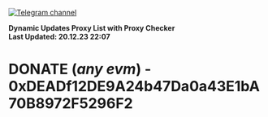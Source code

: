 [![Telegram channel](https://img.shields.io/endpoint?url=https://runkit.io/damiankrawczyk/telegram-badge/branches/master?url=https://t.me/n4z4v0d)](https://t.me/n4z4v0d) 

**Dynamic Updates Proxy List with Proxy Checker**  
**Last Updated: 20.12.23 22:07**

# DONATE (_any evm_) - 0xDEADf12DE9A24b47Da0a43E1bA70B8972F5296F2
